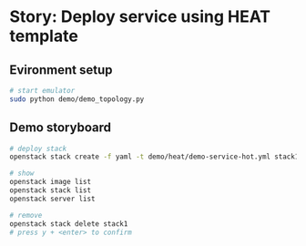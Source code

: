 # Story: Deploy service using HEAT template

## Evironment setup

```sh
# start emulator
sudo python demo/demo_topology.py
```

## Demo storyboard

```sh
# deploy stack
openstack stack create -f yaml -t demo/heat/demo-service-hot.yml stack1

# show
openstack image list
openstack stack list
openstack server list

# remove
openstack stack delete stack1
# press y + <enter> to confirm
```

